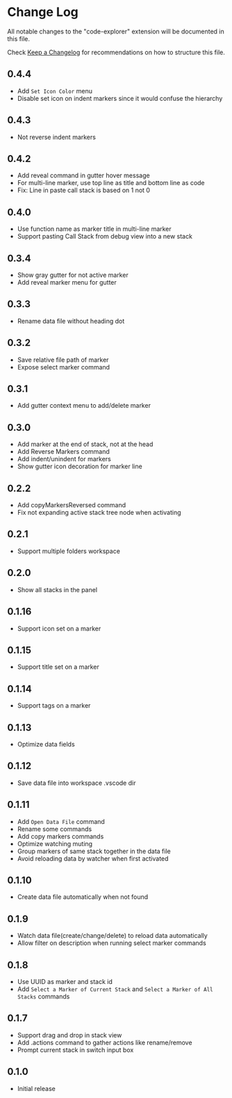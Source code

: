 # Change Log

All notable changes to the "code-explorer" extension will be documented in this file.

Check [Keep a Changelog](http://keepachangelog.com/) for recommendations on how to structure this file.

## 0.4.4

- Add `Set Icon Color` menu
- Disable set icon on indent markers since it would confuse the hierarchy

## 0.4.3

- Not reverse indent markers

## 0.4.2

- Add reveal command in gutter hover message
- For multi-line marker, use top line as title and bottom line as code
- Fix: Line in paste call stack is based on 1 not 0

## 0.4.0

- Use function name as marker title in multi-line marker
- Support pasting Call Stack from debug view into a new stack

## 0.3.4

- Show gray gutter for not active marker
- Add reveal marker menu for gutter

## 0.3.3

- Rename data file without heading dot

## 0.3.2

- Save relative file path of marker
- Expose select marker command

## 0.3.1

- Add gutter context menu to add/delete marker

## 0.3.0

- Add marker at the end of stack, not at the head
- Add Reverse Markers command
- Add indent/unindent for markers
- Show gutter icon decoration for marker line

## 0.2.2

- Add copyMarkersReversed command
- Fix not expanding active stack tree node when activating

## 0.2.1

- Support multiple folders workspace

## 0.2.0

- Show all stacks in the panel

## 0.1.16

- Support icon set on a marker

## 0.1.15

- Support title set on a marker

## 0.1.14

- Support tags on a marker

## 0.1.13

- Optimize data fields

## 0.1.12

- Save data file into workspace .vscode dir

## 0.1.11

- Add `Open Data File` command
- Rename some commands
- Add copy markers commands
- Optimize watching muting
- Group markers of same stack together in the data file
- Avoid reloading data by watcher when first activated

## 0.1.10

- Create data file automatically when not found

## 0.1.9

- Watch data file(create/change/delete) to reload data automatically
- Allow filter on description when running select marker commands

## 0.1.8

- Use UUID as marker and stack id
- Add `Select a Marker of Current Stack` and `Select a Marker of All Stacks` commands

## 0.1.7

- Support drag and drop in stack view
- Add .actions command to gather actions like rename/remove
- Prompt current stack in switch input box

## 0.1.0

- Initial release

